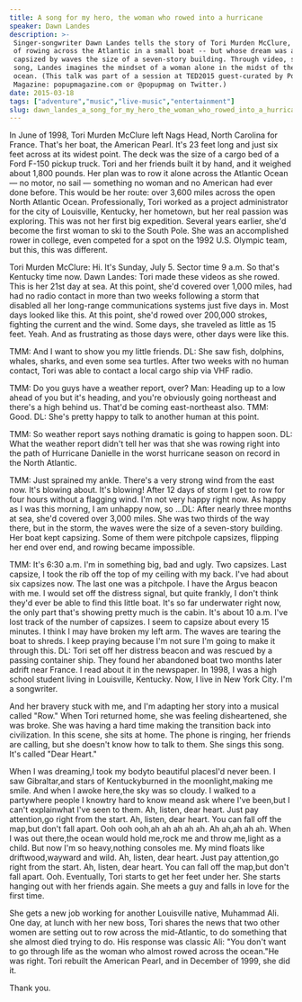 ```yaml
---
title: A song for my hero, the woman who rowed into a hurricane
speaker: Dawn Landes
description: >-
 Singer-songwriter Dawn Landes tells the story of Tori Murden McClure, who dreamed
 of rowing across the Atlantic in a small boat -- but whose dream was almost
 capsized by waves the size of a seven-story building. Through video, story and
 song, Landes imagines the mindset of a woman alone in the midst of the vast
 ocean. (This talk was part of a session at TED2015 guest-curated by Pop-Up
 Magazine: popupmagazine.com or @popupmag on Twitter.)
date: 2015-03-18
tags: ["adventure","music","live-music","entertainment"]
slug: dawn_landes_a_song_for_my_hero_the_woman_who_rowed_into_a_hurricane
---
```


In June of 1998, Tori Murden McClure left Nags Head, North Carolina for France. That's her
boat, the American Pearl. It's 23 feet long and just six feet across at its widest point.
The deck was the size of a cargo bed of a Ford F-150 pickup truck. Tori and her friends
built it by hand, and it weighed about 1,800 pounds. Her plan was to row it alone across
the Atlantic Ocean — no motor, no sail — something no woman and no American had ever done
before. This would be her route: over 3,600 miles across the open North Atlantic
Ocean. Professionally, Tori worked as a project administrator for the city of Louisville,
Kentucky, her hometown, but her real passion was exploring. This was not her first big
expedition. Several years earlier, she'd become the first woman to ski to the South Pole.
She was an accomplished rower in college, even competed for a spot on the 1992 U.S.
Olympic team, but this, this was different.

Tori Murden McClure: Hi. It's Sunday, July 5. Sector time 9 a.m. So that's Kentucky time
now. Dawn Landes: Tori made these videos as she rowed. This is her 21st day at sea. At this
point, she'd covered over 1,000 miles, had had no radio contact in more than two weeks
following a storm that disabled all her long-range communications systems just five days
in. Most days looked like this. At this point, she'd rowed over 200,000 strokes, fighting
the current and the wind. Some days, she traveled as little as 15 feet. Yeah. And as
frustrating as those days were, other days were like this.

TMM: And I want to show you my little friends. DL: She saw fish, dolphins, whales, sharks,
and even some sea turtles. After two weeks with no human contact, Tori was able to contact
a local cargo ship via VHF radio.

TMM: Do you guys have a weather report, over? Man: Heading up to a low ahead of you but
it's heading, and you're obviously going northeast and there's a high behind us. That'd be
coming east-northeast also. TMM: Good. DL: She's pretty happy to talk to another human at
this point.

TMM: So weather report says nothing dramatic is going to happen soon. DL: What the weather
report didn't tell her was that she was rowing right into the path of Hurricane Danielle
in the worst hurricane season on record in the North Atlantic.

TMM: Just sprained my ankle. There's a very strong wind from the east now. It's blowing
about. It's blowing! After 12 days of storm I get to row for four hours without a flagging
wind. I'm not very happy right now. As happy as I was this morning, I am unhappy now, so
...DL: After nearly three months at sea, she'd covered over 3,000 miles. She was two
thirds of the way there, but in the storm, the waves were the size of a seven-story
building. Her boat kept capsizing. Some of them were pitchpole capsizes, flipping her end
over end, and rowing became impossible.

TMM: It's 6:30 a.m. I'm in something big, bad and ugly. Two capsizes. Last capsize, I took
the rib off the top of my ceiling with my back. I've had about six capsizes now. The last
one was a pitchpole. I have the Argus beacon with me. I would set off the distress signal,
but quite frankly, I don't think they'd ever be able to find this little boat. It's so far
underwater right now, the only part that's showing pretty much is the cabin. It's about 10
a.m. I've lost track of the number of capsizes. I seem to capsize about every 15 minutes.
I think I may have broken my left arm. The waves are tearing the boat to shreds. I keep
praying because I'm not sure I'm going to make it through this. DL: Tori set off her
distress beacon and was rescued by a passing container ship. They found her abandoned boat
two months later adrift near France. I read about it in the newspaper. In 1998, I was a
high school student living in Louisville, Kentucky. Now, I live in New York City. I'm a
songwriter.

And her bravery stuck with me, and I'm adapting her story into a musical called "Row."
When Tori returned home, she was feeling disheartened, she was broke. She was having a
hard time making the transition back into civilization. In this scene, she sits at home.
The phone is ringing, her friends are calling, but she doesn't know how to talk to them.
She sings this song. It's called "Dear Heart."

When I was dreaming,I took my bodyto beautiful placesI'd never been. I saw Gibraltar,and
stars of Kentuckyburned in the moonlight,making me smile. And when I awoke here,the sky was
so cloudy. I walked to a partywhere people I knowtry hard to know meand ask where I've
been,but I can't explainwhat I've seen to them. Ah, listen, dear heart. Just pay
attention,go right from the start. Ah, listen, dear heart. You can fall off the map,but
don't fall apart. Ooh ooh ooh,ah ah ah ah ah. Ah ah,ah ah ah. When I was out there,the ocean
would hold me,rock me and throw me,light as a child. But now I'm so heavy,nothing consoles
me. My mind floats like driftwood,wayward and wild. Ah, listen, dear heart. Just pay
attention,go right from the start. Ah, listen, dear heart. You can fall off the map,but
don't fall apart. Ooh. Eventually, Tori starts to get her feet under her. She starts hanging
out with her friends again. She meets a guy and falls in love for the first
time.

She gets a new job working for another Louisville native, Muhammad Ali. One day, at lunch
with her new boss, Tori shares the news that two other women are setting out to row across
the mid-Atlantic, to do something that she almost died trying to do. His response was
classic Ali: "You don't want to go through life as the woman who almost rowed across the
ocean."He was right. Tori rebuilt the American Pearl, and in December of 1999, she did
it.

Thank you.

<!--
ad_duration=3.33
comment_count=34
event="TED2015"
external_start_time=0
intro_duration=11.82
is_subtitle_required="False"
is_talk_featured="True"
language="en"
language_swap="False"
native_language="en"
number_of_related_talks=6
number_of_speakers=1
number_of_subtitled_videos=28
number_of_tags=4
number_of_talk_download_languages=28
number_of_talk_more_resources=0
number_of_talk_recommendations=0
number_of_talks_take_actions=0
post_ad_duration=0.83
published_timestamp="2015-05-08 15:14:35"
recording_date="2015-03-18"
speaker_description="Singer-songwriter"
speaker_is_published=1
speaker_name="Dawn Landes"
talk_name="A song for my hero, the woman who rowed into a hurricane"
talks_tags=["adventure","music","live-music","entertainment"]
url_audio="https://download.ted.com/talks/DawnLandes_2015.mp3?apikey=acme-roadrunner"
url_photo_speaker="https://pe.tedcdn.com/images/ted/8905def38d7387e00a3133217861f2e10305e9b2_254x191.jpg"
url_photo_talk="https://pe.tedcdn.com/images/ted/75b9ae338b2674529407bbbbd583d36013ce8a0a_2880x1620.jpg"
url_webpage="https://www.ted.com/talks/dawn_landes_a_song_for_my_hero_the_woman_who_rowed_into_a_hurricane"
video_type_name="TED Stage Talk"
-->